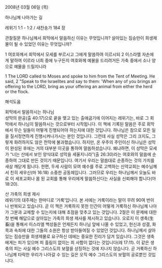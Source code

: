 2008년 03월 06일 (목)

하나님께 나아가는 길



레위기 1:1 - 1:2 / 새찬송가 184 장


관찰질문
하나님께서 회막에서 말씀하신 이유는 무엇입니까?
살아있는 짐승만이 희생제물이 될 수 있었던 이유는 무엇입니까? 

1 여호와께서 회막에서 모세를 부르시고 그에게 말씀하여 이르시되 2 이스라엘 자손에게 말하여 이르라 너희 중에 누구든지 여호와께 예물을 드리려거든 가축 중에서 소나 양으로 예물을 드릴지니라  

1 The LORD called to Moses and spoke to him from the Tent of Meeting. He said, 2 "Speak to the Israelites and say to them: 'When any of you brings an offering to the LORD, bring as your offering an animal from either the herd or the flock.

해석도움





회막에서 말씀하시는 하나님  
성막의 완공(출 40:17)으로 끝을 맺고 있는 출애굽기에 이어지는 레위기는, 바로 그 회막에서 하나님이 말씀하시는 것으로부터 시작됩니다. 이 책에 기록된 말씀은 주로 회막에서 무슨 일들이 어떻게 진행되어야 하는지에 대한 것입니다. 하나님은 참으로 모든 일을 질서정연하게 진행시켜나가시는 분인 것입니다. 그런데 사실 성막은 그리 크지도, 그렇게 화려하지도 않은 천막에 불과했습니다. 하지만, 온 우주의 주인이신 하나님은 성막이 완성된 후에는 거의 대부분 이곳을 통하여 말씀하셨습니다. 왜냐하면, 이 성막은 모세가 “너는 산에서 보인 양식대로 성막을 세울지니라”(출 26:30)라는 여호와의 말씀에 순종하여 그대로 만든 것이기 때문입니다. 여기서 우리는 말씀대로 순종하는 것의 가치를 새삼 깨닫게 됩니다. 한편, 두세 사람이 모여 예수를 주로 고백하는 신약교회는 예수님께서 친히 세우신(마 16:18) 소중한 공동체입니다. 그러므로 우리는 하나님께서 오늘도 바로 이 세포교회나 몸 된 교회를 통해 우리에게 말씀하신다는 사실을 신뢰해야 합니다(마 18:20).     

산 가축의 희생 제사  
레위기의 대주제는 한마디로 ‘거룩’입니다. 본 서에는 거룩이라는 말이 무려 90여 번이나 반복되고 있습니다. 곧 이 책은 거룩하지 못한 인간이 어떻게 거룩하신 하나님께 나아가 그분과 교제할 수 있는지에 대해 초점을 맞추고 있는 것입니다. 2절은 이 문제에 대한 첫 번째 해답으로 살아있는 가축의 희생 제사를 제시하고 있습니다. 오로지 이 생축(生畜)을 통해서 이스라엘 백성들은 언제든지 하나님 앞에 나올 수 있었고, 헌신과 성결, 화목과 속죄에 대한 그들의 소원은 항상 받아들여질 수 있었던 것입니다. 하나님께서 살아있는 짐승만을 희생제물로 요구하신 데에는 중요한 진리가 담겨 있습니다. 그것은 생축에게는 피가 있으며 피 흘림이 없이는 죄 사함이 없다는 것입니다(레 17:11). 이 같은 생축의 피는 사실 예수 그리스도의 보혈을 상징하는 것에 지나지 않습니다. 곧 거룩하신 하나님께 타락한 우리가 나아갈 수 있는 길은 오직 예수 그리스도의 보혈의 공로뿐인 것입니다.